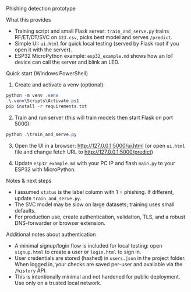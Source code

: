 Phishing detection prototype

What this provides
- Training script and small Flask server: `train_and_serve.py` trains RF/ET/DT/SVC on `123.csv`, picks best model and serves `/predict`.
- Simple UI: `ui.html` for quick local testing (served by Flask root if you open it with the server).
- ESP32 MicroPython example: `esp32_example.md` shows how an IoT device can call the server and blink an LED.

Quick start (Windows PowerShell)
1) Create and activate a venv (optional):

```powershell
python -m venv .venv
.\.venv\Scripts\Activate.ps1
pip install -r requirements.txt
```

2) Train and run server (this will train models then start Flask on port 5000):

```powershell
python .\train_and_serve.py
```

3) Open the UI in a browser: http://127.0.0.1:5000/ui.html (or open `ui.html` file and change fetch URL to http://127.0.0.1:5000/predict)

4) Update `esp32_example.md` with your PC IP and flash `main.py` to your ESP32 with MicroPython.

Notes & next steps
- I assumed `status` is the label column with 1 = phishing. If different, update `train_and_serve.py`.
- The SVC model may be slow on large datasets; training uses small defaults.
- For production use, create authentication, validation, TLS, and a robust DNS-forwarder or browser extension.

Additional notes about authentication
- A minimal signup/login flow is included for local testing: open `signup.html` to create a user or `login.html` to sign in.
- User credentials are stored (hashed) in `users.json` in the project folder. When logged in, your checks are saved per-user and available via the `/history` API.
- This is intentionally minimal and not hardened for public deployment. Use only on a trusted local network.
